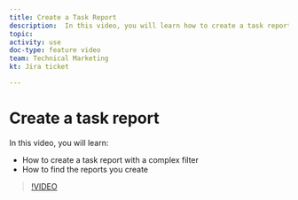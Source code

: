```yaml
---
title: Create a Task Report
description:  In this video, you will learn how to create a task report with a complex filter and find the reports you create in [!DNL Adobe Workfront].
topic: 
activity: use
doc-type: feature video
team: Technical Marketing
kt: Jira ticket 

---
```

# Create a task report

In this video, you will learn:

* How to create a task report with a complex filter
* How to find the reports you create

>[!VIDEO](https://video.tv.adobe.com/v/335154/?quality=12)
